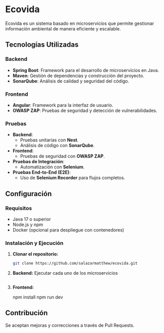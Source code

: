# Ecovida

Ecovida es un sistema basado en microservicios que permite gestionar información ambiental de manera eficiente y escalable.

## Tecnologías Utilizadas

### Backend
- **Spring Boot**: Framework para el desarrollo de microservicios en Java.
- **Maven**: Gestión de dependencias y construcción del proyecto.
- **SonarQube**: Análisis de calidad y seguridad del código.

### Frontend
- **Angular**: Framework para la interfaz de usuario.
- **OWASP ZAP**: Pruebas de seguridad y detección de vulnerabilidades.

### Pruebas
- **Backend**:
  - Pruebas unitarias con **Nest**.
  - Análisis de código con **SonarQube**.
- **Frontend**:
  - Pruebas de seguridad con **OWASP ZAP**.
- **Pruebas de Integración**:
  - Automatización con **Selenium**.
- **Pruebas End-to-End (E2E)**:
  - Uso de **Selenium Recorder** para flujos completos.

## Configuración
### Requisitos
- Java 17 o superior
- Node.js y npm
- Docker (opcional para despliegue con contenedores)

### Instalación y Ejecución
1. **Clonar el repositorio:**
   ```bash
   git clone https://github.com/salazarmatthew/ecovida.git
   ```
2. **Backend:**
   Ejecutar cada uno de los microservicios
   ```
3. **Frontend:**
   
   npm install
   npm run dev

## Contribución
Se aceptan mejoras y correcciones a través de Pull Requests.

